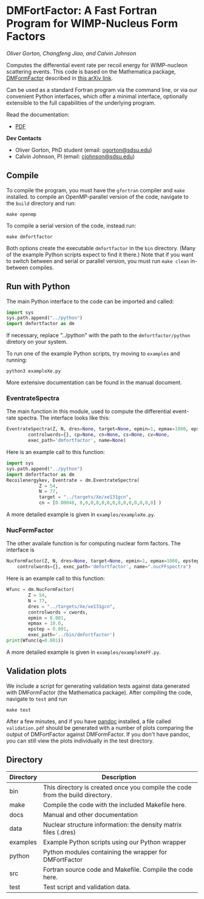 # DMFortFactor: A Fast Fortran Program for WIMP-Nucleus Form Factors
*Oliver Gorton, Changfeng Jiao, and Calvin Johnson*

Computes the differential event rate per recoil energy for WIMP-nucleon
scattering events. This code is based on the Mathematica package,
[DMFormFactor](https://www.ocf.berkeley.edu/~nanand/software/dmformfactor/)
described in [this arXiv link](https://arxiv.org/abs/1308.6288).

Can be used as a standard Fortran program via the command line, or via our
convenient Python interfaces, which offer a minimal interface, optionally 
extensible to the full capabilities of the underlying program.

Read the documentation:
* [PDF](docs/DMFortFactor_User_Manual.pdf)

**Dev Contacts**

* Oliver Gorton, PhD student (email: ogorton@sdsu.edu)
* Calvin Johnson, PI (email: cjohnson@sdsu.edu)

## Compile
To compile the program, you must have the `gfortran` compiler and `make`
installed. to compile an OpenMP-parallel version of the code, navigate to the 
`build` directory and run:

    make openmp

To compile a serial version of the code, instead run:

    make dmfortfactor

Both options create the executable `dmfortfactor` in the `bin` directory. (Many
of the example Python scripts expect to find it there.) Note that if you want to
switch between and serial or parallel version, you must run `make clean`
in-between compiles.

## Run with Python
The main Python interface to the code can be imported and called:
```Python
import sys
sys.path.append("../python")
import dmfortfactor as dm
```
If necessary, replace "../python" with the path to the `dmfortfactor/python` diretory on your
system.

To run one of the example Python scripts, try moving to `examples` and running:

    python3 exampleXe.py

More extensive documentation can be found in the manual document.

### EventrateSpectra
The main function in this module, used to compute the differential event-rate
spectra. The interface looks like this:
```Python
EventrateSpectra(Z, N, dres=None, target=None, epmin=1, epmax=1000, epstep=1,
        controlwords={}, cp=None, cn=None, cs=None, cv=None,
        exec_path='dmfortfactor', name=None)
```
Here is an example call to this function:
```Python
import sys
sys.path.append("../python")
import dmfortfactor as dm
Recoilenergykev, Eventrate = dm.EventrateSpectra(
            Z = 54,
            N = 77,
            target = "../targets/Xe/xe131gcn",
            cn = [0.00048, 0,0,0,0,0,0,0,0,0,0,0,0,0,0] )
```
A more detailed example is given in `examples/exampleXe.py`.

### NucFormFactor
The other availale function is for computing nuclear form factors. The interface
is
```Python
NucFormFactor(Z, N, dres=None, target=None, epmin=1, epmax=1000, epstep=1,
    controlwords={}, exec_path='dmfortfactor', name=".nucFFspectra")
```
Here is an example call to this function:
```Python
Wfunc = dm.NucFormFactor(
        Z = 54,
        N = 77,
        dres = "../targets/Xe/xe131gcn",
        controlwords = cwords,
        epmin = 0.001,
        epmax = 10.0,
        epstep = 0.001,
        exec_path='../bin/dmfortfactor')
print(Wfunc(q=0.001))
```
A more detailed example is given in `examples/exampleXeFF.py`.

## Validation plots
We include a script for generating validation tests against data generated with
DMFormFactor (the Mathematica package). After compiling the code, navigate to
`test` and run

    make test

After a few minutes, and if you have [pandoc](https://pandoc.org/index.html) 
installed, a file called `validation.pdf` should be generated with a number of
plots comparing the output of DMFortFactor against DMFormFactor. If you don't
have pandoc, you can still view the plots individually in the test directory. 

## Directory

| Directory | Description |
| --------- | ----------- |
| bin       | This directory is created once you compile the code from the build directory. |
| make      | Compile the code with the included Makefile here. |
| docs      | Manual and other documentation | 
| data      | Nuclear structure information: the density matrix files (.dres) |
| examples  | Example Python scripts using our Python wrapper |
| python    | Python modules containing the wrapper for DMFortFactor |
| src       | Fortran source code and Makefile. Compile the code here. |
| test      | Test script and validation data. |

